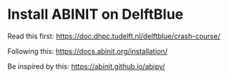 # Install ABINIT on DelftBlue

Read this first: https://doc.dhpc.tudelft.nl/delftblue/crash-course/

Following this: https://docs.abinit.org/installation/

Be inspired by this: https://abinit.github.io/abipy/

